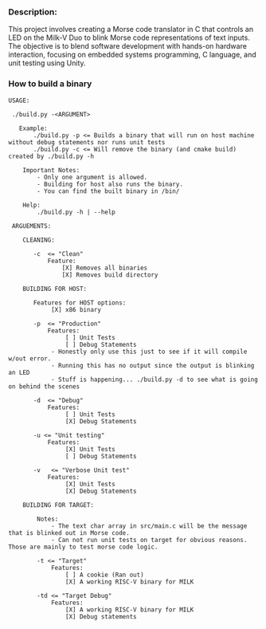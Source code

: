 ### Description:

This project involves creating a Morse code translator in C that controls an LED on the Milk-V Duo to blink Morse code representations of text inputs. The objective is to blend software development with hands-on hardware interaction, focusing on embedded systems programming, C language, and unit testing using Unity.

### How to build a binary

```
USAGE:

 ./build.py -<ARGUMENT>

   Example:
       ./build.py -p <= Builds a binary that will run on host machine without debug statements nor runs unit tests
       ./build.py -c <= Will remove the binary (and cmake build) created by ./build.py -h

    Important Notes:
        - Only one argument is allowed.
        - Building for host also runs the binary.
        - You can find the built binary in /bin/
    
    Help:
        ./build.py -h | --help

 ARGUEMENTS:

    CLEANING:

       -c  <= "Clean"
           Feature:
               [X] Removes all binaries
               [X] Removes build directory
 
    BUILDING FOR HOST:

       Features for HOST options:
            [X] x86 binary       
       
       -p  <= "Production"
           Features: 
                [ ] Unit Tests
                [ ] Debug Statements
            - Honestly only use this just to see if it will compile w/out error.
            - Running this has no output since the output is blinking an LED
            - Stuff is happening... ./build.py -d to see what is going on behind the scenes

       -d  <= "Debug"
           Features: 
                [ ] Unit Tests
                [X] Debug Statements

       -u <= "Unit testing"
           Features: 
                [X] Unit Tests
                [ ] Debug Statements

       -v   <= "Verbose Unit test"
           Features: 
                [X] Unit Tests
                [X] Debug Statements
   
    BUILDING FOR TARGET:
        
        Notes: 
            - The text char array in src/main.c will be the message that is blinked out in Morse code.
            - Can not run unit tests on target for obvious reasons. Those are mainly to test morse code logic.

        -t <= "Target"
            Features:
                [ ] A cookie (Ran out)
                [X] A working RISC-V binary for MILK
            
        -td <= "Target Debug"
            Features:
                [X] A working RISC-V binary for MILK 
                [X] Debug statements 
```

